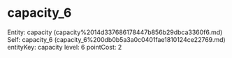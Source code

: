 # capacity_6

Entity: capacity (capacity%2014d337686178447b856b29dbca3360f6.md)
Self: capacity_6 (capacity_6%200db0b5a3a0c0401fae1810124ce22769.md)
entityKey: capacity
level: 6
pointCost: 2